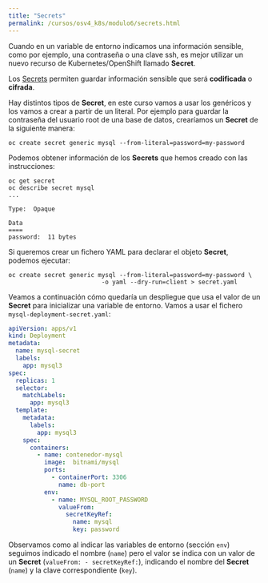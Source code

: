 ```yaml
---
title: "Secrets"
permalink: /cursos/osv4_k8s/modulo6/secrets.html
---
```


Cuando en un variable de entorno indicamos una información sensible, como por ejemplo, una contraseña o una clave ssh, es mejor utilizar un
nuevo recurso de Kubernetes/OpenShift llamado **Secret**.

Los [Secrets](https://kubernetes.io/docs/concepts/configuration/secret/) permiten guardar información sensible que será **codificada** o
**cifrada**.

Hay distintos tipos de **Secret**, en este curso vamos a usar los genéricos y los vamos a crear a partir de un literal. Por ejemplo para guardar la contraseña del usuario root de una base de datos, crearíamos un **Secret** de la siguiente manera:

    oc create secret generic mysql --from-literal=password=my-password

Podemos obtener información de los **Secrets** que hemos creado con las instrucciones:

    oc get secret
    oc describe secret mysql
    ...

    Type:  Opaque

    Data
    ====
    password:  11 bytes


Si queremos crear un fichero YAML para declarar el objeto **Secret**, podemos ejecutar:

    oc create secret generic mysql --from-literal=password=my-password \
                              -o yaml --dry-run=client > secret.yaml

Veamos a continuación cómo quedaría un despliegue que usa el valor de un **Secret** para inicializar una variable de entorno. Vamos a usar el fichero `mysql-deployment-secret.yaml`:


```yaml
apiVersion: apps/v1
kind: Deployment
metadata:
  name: mysql-secret
  labels:
    app: mysql3
spec:
  replicas: 1
  selector:
    matchLabels:
      app: mysql3
  template:
    metadata:
      labels:
        app: mysql3
    spec:
      containers:
        - name: contenedor-mysql
          image:  bitnami/mysql
          ports:
            - containerPort: 3306
              name: db-port
          env:
            - name: MYSQL_ROOT_PASSWORD
              valueFrom:
                secretKeyRef:
                  name: mysql
                  key: password
```
Observamos como al indicar las variables de entorno (sección `env`) seguimos indicado el nombre (`name`) pero el valor se indica
con un valor de un **Secret** (`valueFrom: - secretKeyRef:`), indicando el nombre del **Secret** (`name`) y la clave correspondiente (`key`).

